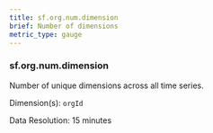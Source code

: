 ```yaml
---
title: sf.org.num.dimension
brief: Number of dimensions
metric_type: gauge
---
```

### sf.org.num.dimension

Number of unique dimensions across all time series.

Dimension(s): `orgId`

Data Resolution: 15 minutes
